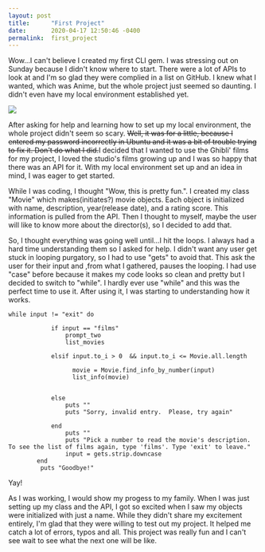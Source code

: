 ```yaml
---
layout: post
title:      "First Project"
date:       2020-04-17 12:50:46 -0400
permalink:  first_project
---
```



Wow...I can't believe I created my first CLI gem. I was stressing out on Sunday because I didn't know where to start. There were a lot of APIs to look at and I'm so glad they were complied in a list on GitHub. I knew what I wanted, which was Anime, but the whole project just seemed so daunting. I didn't even have my local environment established yet. 

![](https://media.giphy.com/media/C8YQmifxpHZG8/giphy.gifhttp://)

After asking for help and learning how to set up my local environment, the whole project didn't seem so scary. ~~Well, it was for a little, because I entered my password incorrectly in Ubuntu and it was a bit of trouble trying to fix it. Don't do what I did.~~I decided that I wanted to use the Ghibli' films for my project, I loved the studio's films growing up and I was so happy that there was an API for it. With my local environment set up and an idea in mind, I was eager to get started.  

While I was coding, I thought "Wow, this is pretty fun.". I created my class "Movie" which makes(initiates?) movie objects. Each object is initialized with name, description, year(release date), and a rating score. This information is pulled from the API. Then I thought to myself, maybe the user will like to know more about the director(s), so I decided to add that.

So, I thought everything was going well until...I hit the loops. I always had a hard time understanding them so I asked for help. I didn't want any user get stuck in looping purgatory, so I had to use "gets" to avoid that. This ask the user for their input and ,from what I gathered, pauses the looping. I had use "case" before because it makes my code looks so clean and pretty but I decided to switch to "while". I hardly ever use "while" and this was the perfect time to use it. After using it, I was starting to understanding how it works. 

```
while input != "exit" do
            
            if input == "films"
                prompt_two
                list_movies
        
            elsif input.to_i > 0  && input.to_i <= Movie.all.length
             
                  movie = Movie.find_info_by_number(input)
                  list_info(movie)
             
            
            else 
                puts ""
                puts "Sorry, invalid entry.  Please, try again"
            
            end
                puts ""
                puts "Pick a number to read the movie's description. To see the list of films again, type 'films'. Type 'exit' to leave."
                input = gets.strip.downcase
        end
         puts "Goodbye!"
```
Yay!

As I was working, I would show my progess to my family. When I was just setting up my class and the API, I got so excited when I saw my objects were initialized with just a name. While they didn't share my excitement entirely, I'm glad that they were willing to test out my project. It helped me catch a lot of errors, typos and all. This project was really fun and I can't see wait to see what the next one will be like. 



